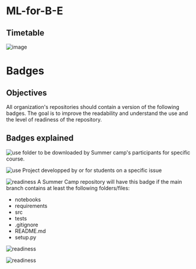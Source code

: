 # ML-for-B-E

## Timetable			
![image](https://user-images.githubusercontent.com/9529168/181918450-24de40e6-e433-4383-8636-7b401e9ab05c.png)


# Badges

## Objectives

All organization's repositories should contain a version of the following badges. The goal is to improve the readability and understand the use and the level of readiness of the repository.

## Badges explained

![use](https://img.shields.io/badge/use-Summer%20Camp-green) folder to be downloaded by Summer camp's participants for specific course.

![use](https://img.shields.io/badge/use-Project-green) Project developped by or for students on a specific issue

![readiness](https://img.shields.io/badge/readiness-initialization-red) A Summer Camp repository will have this badge if the main branch contains at least the following folders/files:

- notebooks
- requirements
- src
- tests
- .gitignore
- README.md
- setup.py

![readiness](https://img.shields.io/badge/readiness-downloadable-red)

![readiness](https://img.shields.io/badge/readiness-fully%20implemented-red)
